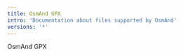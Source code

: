 ```yaml
---
title: OsmAnd GPX
intro: 'Documentation about files supported by OsmAnd'
versions: '*'
---
```


OsmAnd GPX